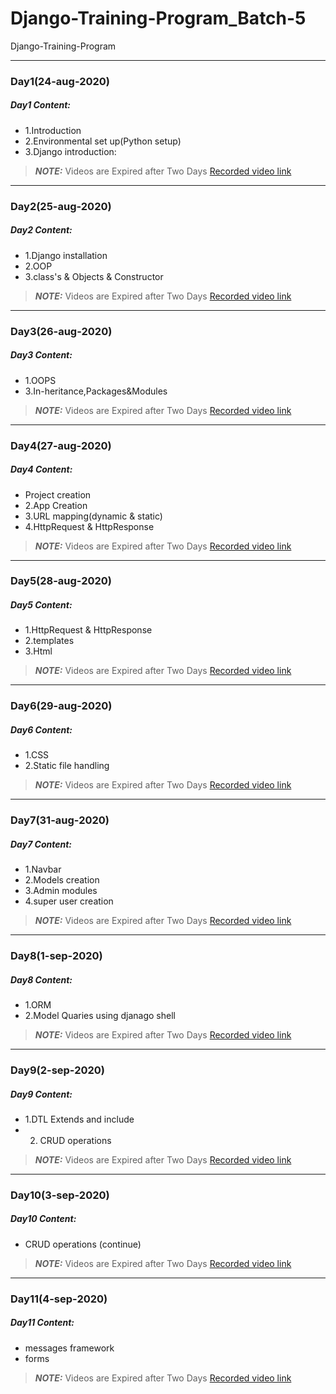 # Django-Training-Program_Batch-5
Django-Training-Program
_____
### Day1(24-aug-2020)
##### Day1 Content:

- 1.Introduction 
- 2.Environmental set up(Python setup)
- 3.Django introduction:

> **_NOTE:_** Videos are Expired after Two Days
[Recorded video link](https://transcripts.gotomeeting.com/#/s/0f130d5ea2a5968cf4f4ef0d0852562fd917ec835045a68c7becf549b02c8f0d)

_____
### Day2(25-aug-2020)
##### Day2 Content:

- 1.Django installation
- 2.OOP
- 3.class's & Objects & Constructor

> **_NOTE:_** Videos are Expired after Two Days
[Recorded video link](https://transcripts.gotomeeting.com/#/s/ddb4eea41220400ac23b77053b1b5561d08917f5a2decf0b64fc4e714141d508)

_____
### Day3(26-aug-2020)
##### Day3 Content:

- 1.OOPS
- 3.In-heritance,Packages&Modules

> **_NOTE:_** Videos are Expired after Two Days
[Recorded video link](https://transcripts.gotomeeting.com/#/s/635d9c774eccbacb5271eb9fcfd07b069cb61654231ade216203dfb66386dcc7)

_____
### Day4(27-aug-2020)
##### Day4 Content:

- Project creation
- 2.App Creation 
- 3.URL mapping(dynamic & static)
- 4.HttpRequest & HttpResponse

> **_NOTE:_** Videos are Expired after Two Days
[Recorded video link](https://transcripts.gotomeeting.com/#/s/1a98a821a62fb0588e33bf99f5d40f21f433f56a3d1762836895633cca594fcd)

_____
### Day5(28-aug-2020)
##### Day5 Content:

- 1.HttpRequest & HttpResponse
- 2.templates
- 3.Html

> **_NOTE:_** Videos are Expired after Two Days
[Recorded video link](https://transcripts.gotomeeting.com/#/s/1f190d7eb1a8365f8e7a73598e36bf9da1e46e50625d1b3083f9a6758d037b7d)

_____
### Day6(29-aug-2020)
##### Day6 Content:

- 1.CSS
- 2.Static file handling

> **_NOTE:_** Videos are Expired after Two Days
[Recorded video link](https://transcripts.gotomeeting.com/#/s/92eb3a1621152d6aa2f5b40f8cc356b04a611ebe4e96cf367b4bd9bef2e4a2c9)

_____
### Day7(31-aug-2020)
##### Day7 Content:

- 1.Navbar
- 2.Models creation
- 3.Admin modules
- 4.super user creation

> **_NOTE:_** Videos are Expired after Two Days
[Recorded video link](https://transcripts.gotomeeting.com/#/s/d824a55eddec4211cbc9427374538b4d6e5453d925ea985d9cb308615f3ccce9)

_____
### Day8(1-sep-2020)
##### Day8 Content:

- 1.ORM
- 2.Model Quaries using djanago shell

> **_NOTE:_** Videos are Expired after Two Days
[Recorded video link](https://transcripts.gotomeeting.com/#/s/bd81b531c6b5526d819127d82b335737384fbf91ed4caf25a59b9f50a5de18d6)


_____
### Day9(2-sep-2020)
##### Day9 Content:

- 1.DTL Extends and include
- 2. CRUD operations

> **_NOTE:_** Videos are Expired after Two Days
[Recorded video link](https://transcripts.gotomeeting.com/#/s/9720ccd8c36344f2d4273b81c1a41e6b71d933e1a212e82fecb134608a915809)

_____
### Day10(3-sep-2020)
##### Day10 Content:
- CRUD operations (continue)
> **_NOTE:_** Videos are Expired after Two Days
[Recorded video link](https://transcripts.gotomeeting.com/#/s/f82c8775a7c0bd7e5abf0974d7d725a83e82bb04a6310083de0626f994277a9e)

_____
### Day11(4-sep-2020)
##### Day11 Content:
- messages framework
- forms
> **_NOTE:_** Videos are Expired after Two Days
[Recorded video link](https://transcripts.gotomeeting.com/#/s/9fb72bdf49b957c1c4b0974cf574f3077735d83e3b7cecf43bba53fb8de38854)
